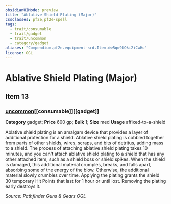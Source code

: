```yaml
---
obsidianUIMode: preview
title: "Ablative Shield Plating (Major)"
cssclasses: pf2e,pf2e-spell
tags:
  - trait/consumable
  - trait/gadget
  - trait/uncommon
  - category/gadget
aliases: "Compendium.pf2e.equipment-srd.Item.dwRqo9KQki2iCwHu"
license: OGL
---
```

# Ablative Shield Plating (Major)
## Item 13
### [uncommon](uncommon "Uncommon Rarity Trait")[[consumable]][[gadget]]

**Category** gadget; 
**Price** 600 gp; 
**Bulk** 1; **Size** med
**Usage** affixed-to-a-shield

Ablative shield plating is an amalgam device that provides a layer of additional protection for a shield. Ablative shield plating is cobbled together from parts of other shields, wires, scraps, and bits of detritus, adding mass to a shield. The process of attaching ablative shield plating takes 10 minutes, and you can't attach ablative shield plating to a shield that has any other attached item, such as a shield boss or shield spikes. When the shield is damaged, this additional material crumples, breaks, and falls apart, absorbing some of the energy of the blow. Otherwise, the additional material slowly crumbles over time. Applying the plating grants the shield 30 temporary Hit Points that last for 1 hour or until lost. Removing the plating early destroys it.

*Source: Pathfinder Guns & Gears*
*OGL*